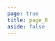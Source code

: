```yaml
---
page: true
title: page_8
aside: false
---
```

<script setup>
import Page from "./.vitepress/theme/components/Page.vue";
import { useData } from "vitepress";
const { theme } = useData();
const posts = theme.value.posts.slice(70,80)
</script>
<Page :posts="posts" :pageCurrent="8" :pagesNum="23" />